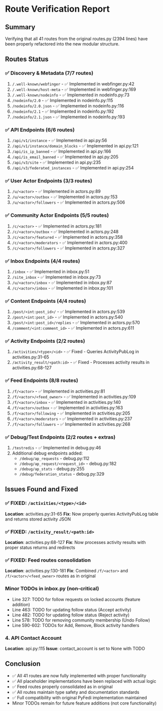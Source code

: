 # Route Verification Report

## Summary
Verifying that all 41 routes from the original routes.py (2394 lines) have been properly refactored into the new modular structure.

## Routes Status

### ✅ Discovery & Metadata (7/7 routes)
1. `/.well-known/webfinger` - ✅ Implemented in webfinger.py:42
2. `/.well-known/host-meta` - ✅ Implemented in webfinger.py:169
3. `/.well-known/nodeinfo` - ✅ Implemented in nodeinfo.py:73
4. `/nodeinfo/2.0` - ✅ Implemented in nodeinfo.py:115
5. `/nodeinfo/2.0.json` - ✅ Implemented in nodeinfo.py:116
6. `/nodeinfo/2.1` - ✅ Implemented in nodeinfo.py:192
7. `/nodeinfo/2.1.json` - ✅ Implemented in nodeinfo.py:193

### ✅ API Endpoints (6/6 routes)
1. `/api/v1/instance` - ✅ Implemented in api.py:56
2. `/api/v1/instance/domain_blocks` - ✅ Implemented in api.py:121
3. `/api/is_ip_banned` - ✅ Implemented in api.py:166
4. `/api/is_email_banned` - ✅ Implemented in api.py:205
5. `/api/v3/site` - ✅ Implemented in api.py:235
6. `/api/v3/federated_instances` - ✅ Implemented in api.py:254

### ✅ User Actor Endpoints (3/3 routes)
1. `/u/<actor>` - ✅ Implemented in actors.py:89
2. `/u/<actor>/outbox` - ✅ Implemented in actors.py:153
3. `/u/<actor>/followers` - ✅ Implemented in actors.py:506

### ✅ Community Actor Endpoints (5/5 routes)
1. `/c/<actor>` - ✅ Implemented in actors.py:181
2. `/c/<actor>/outbox` - ✅ Implemented in actors.py:248
3. `/c/<actor>/featured` - ✅ Implemented in actors.py:358
4. `/c/<actor>/moderators` - ✅ Implemented in actors.py:400
5. `/c/<actor>/followers` - ✅ Implemented in actors.py:327

### ✅ Inbox Endpoints (4/4 routes)
1. `/inbox` - ✅ Implemented in inbox.py:51
2. `/site_inbox` - ✅ Implemented in inbox.py:73
3. `/u/<actor>/inbox` - ✅ Implemented in inbox.py:87
4. `/c/<actor>/inbox` - ✅ Implemented in inbox.py:101

### ✅ Content Endpoints (4/4 routes)
1. `/post/<int:post_id>/` - ✅ Implemented in actors.py:539
2. `/post/<int:post_id>` - ✅ Implemented in actors.py:540
3. `/post/<int:post_id>/replies` - ✅ Implemented in actors.py:570
4. `/comment/<int:comment_id>` - ✅ Implemented in actors.py:611

### ✅ Activity Endpoints (2/2 routes)
1. `/activities/<type>/<id>` - ✅ Fixed - Queries ActivityPubLog in activities.py:31-65
2. `/activity_result/<path:id>` - ✅ Fixed - Processes activity results in activities.py:68-127

### ✅ Feed Endpoints (8/8 routes)
1. `/f/<actor>` - ✅ Implemented in activities.py:81
2. `/f/<actor>/<feed_owner>` - ✅ Implemented in activities.py:109
3. `/f/<actor>/inbox` - ✅ Implemented in activities.py:140
4. `/f/<actor>/outbox` - ✅ Implemented in activities.py:163
5. `/f/<actor>/following` - ✅ Implemented in activities.py:205
6. `/f/<actor>/moderators` - ✅ Implemented in activities.py:237
7. `/f/<actor>/followers` - ✅ Implemented in activities.py:268

### ✅ Debug/Test Endpoints (2/2 routes + extras)
1. `/testredis` - ✅ Implemented in debug.py:46
2. Additional debug endpoints added:
   - `/debug/ap_requests` - debug.py:112
   - `/debug/ap_request/<request_id>` - debug.py:182
   - `/debug/ap_stats` - debug.py:255
   - `/debug/federation_status` - debug.py:329

## Issues Found and Fixed

### ✅ FIXED: `/activities/<type>/<id>`
**Location**: activities.py:31-65
**Fix**: Now properly queries ActivityPubLog table and returns stored activity JSON

### ✅ FIXED: `/activity_result/<path:id>`
**Location**: activities.py:68-127
**Fix**: Now processes activity results with proper status returns and redirects

### ✅ FIXED: Feed routes consolidation
**Location**: activities.py:130-181
**Fix**: Combined `/f/<actor>` and `/f/<actor>/<feed_owner>` routes as in original

### Minor TODOs in inbox.py (non-critical)
- Line 327: TODO for follow requests on locked accounts (feature addition)
- Line 463: TODO for updating follow status (Accept activity)
- Line 482: TODO for updating follow status (Reject activity) 
- Line 578: TODO for removing community membership (Undo Follow)
- Line 590-602: TODOs for Add, Remove, Block activity handlers

### 4. API Contact Account
**Location**: api.py:115
**Issue**: contact_account is set to None with TODO

## Conclusion
- ✅ All 41 routes are now fully implemented with proper functionality
- ✅ All placeholder implementations have been replaced with actual logic
- ✅ Feed routes properly consolidated as in original
- ✅ All routes maintain type safety and documentation standards
- ✅ Full compatibility with original PyFedi implementation maintained
- Minor TODOs remain for future feature additions (not core functionality)